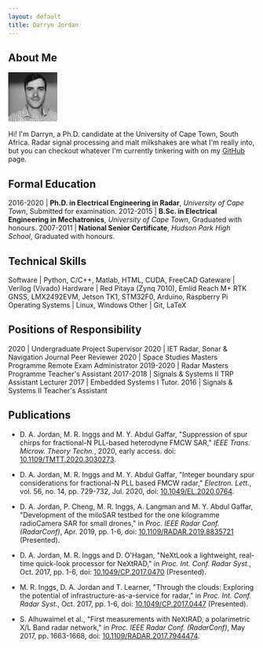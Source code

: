 ```yaml
---
layout: default
title: Darryn Jordan
---
```


## About Me

<img class="profile-picture" src="profile.jpg">

Hi! I'm Darryn, a Ph.D. candidate at the University of Cape Town, South Africa. Radar signal processing and malt milkshakes are what I'm really into, but you can checkout whatever I'm currently tinkering with on my [GitHub](https://github.com/darrynjordan/) page.

## Formal Education

2016-2020 | **Ph.D. in Electrical Engineering in Radar**, *University of Cape Town*, Submitted for examination.
2012-2015 | **B.Sc. in Electrical Engineering in Mechatronics**, *University of Cape Town*, Graduated with honours.
2007-2011 | **National Senior Certificate**, *Hudson Park High School*, Graduated with honours.

<!-- ## Experience -->

## Technical Skills

Software | Python, C/C++, Matlab, HTML, CUDA, FreeCAD
Gateware | Verilog (Vivado)
Hardware | Red Pitaya (Zynq 7010), Emlid Reach M+ RTK GNSS, LMX2492EVM, Jetson TK1, STM32F0, Arduino, Raspberry Pi
Operating Systems | Linux, Windows
Other | Git, LaTeX

## Positions of Responsibility

2020 | Undergraduate Project Supervisor
2020 | IET Radar, Sonar & Navigation Journal Peer Reviewer
2020 | Space Studies Masters Programme Remote Exam Administrator
2019-2020 | Radar Masters Programme Teacher's Assistant
2017-2018 | Signals & Systems II TRP Assistant Lecturer
2017 | Embedded Systems I Tutor.
2016 | Signals & Systems II Teacher's Assistant

## Publications

- D. A. Jordan, M. R. Inggs and M. Y. Abdul Gaffar, "Suppression of spur chirps for fractional-N PLL-based heterodyne FMCW SAR," *IEEE Trans. Microw. Theory Techn.*, 2020, early access. doi: [10.1109/TMTT.2020.3030273](https://doi.org/10.1109/TMTT.2020.3030273).

- D. A. Jordan, M. R. Inggs and M. Y. Abdul Gaffar, "Integer boundary spur considerations for fractional-N PLL based FMCW radar," *Electron. Lett.*, vol. 56, no. 14, pp. 729-732, Jul. 2020, doi: [10.1049/EL.2020.0764](https://doi.org/10.1049/el.2020.0764).

- D. A. Jordan, P. Cheng, M. R. Inggs, A. Langman and M. Y. Abdul Gaffar, "Development of the miloSAR testbed for the one kilogramme radioCamera SAR for small drones," in *Proc. IEEE Radar Conf. (RadarConf)*, Apr. 2019, pp. 1-6, doi: [10.1109/RADAR.2019.8835721](https://doi.org/10.1109/RADAR.2019.8835721) (Presented).

- D. A. Jordan, M. R. Inggs and D. O'Hagan, "NeXtLook a lightweight, real-time quick-look processor for NeXtRAD," in *Proc. Int. Conf. Radar Syst.*, Oct. 2017, pp. 1-6, doi: [10.1049/CP.2017.0470](https://doi.org/10.1049/cp.2017.0470) (Presented).

- M. R. Inggs, D. A. Jordan and T. Learner, "Through the clouds: Exploring the potential of infrastructure-as-a-service for radar," in *Proc. Int. Conf. Radar Syst.*, Oct. 2017, pp. 1-6, doi: [10.1049/CP.2017.0447](https://doi.org/10.1049/cp.2017.0447) (Presented).

- S. Alhuwaimel et al., "First measurements with NeXtRAD, a polarimetric X/L Band radar network," in *Proc. IEEE Radar Conf. (RadarConf)*, May 2017, pp. 1663-1668, doi: [10.1109/RADAR.2017.7944474](https://doi.org/10.1109/RADAR.2017.7944474).